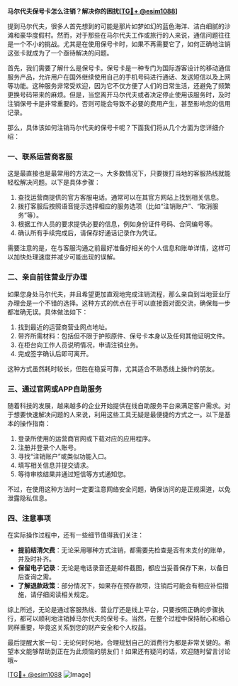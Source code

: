 **马尔代夫保号卡怎么注销？解决你的困扰[[TG💪+ @esim1088](https://t.me/s/esim1088)]**

提到马尔代夫，很多人首先想到的可能是那片如梦如幻的蓝色海洋、洁白细腻的沙滩和豪华度假村。然而，对于那些在马尔代夫工作或旅行的人来说，通信问题往往是一个不小的挑战。尤其是在使用保号卡时，如果不再需要它了，如何正确地注销这张卡就成为了一个亟待解决的问题。

首先，我们需要了解什么是保号卡。保号卡是一种专门为国际游客设计的移动通信服务产品，允许用户在国外继续使用自己的手机号码进行通话、发送短信以及上网等功能。这种服务非常受欢迎，因为它不仅方便了人们的日常生活，还避免了频繁更换号码带来的麻烦。但是，当您离开马尔代夫或者决定停止使用该服务时，及时注销保号卡是非常重要的。否则可能会导致不必要的费用产生，甚至影响您的信用记录。

那么，具体该如何注销马尔代夫的保号卡呢？下面我们将从几个方面为您详细介绍：

### **一、联系运营商客服**
这是最直接也是最常用的方法之一。大多数情况下，只要拨打当地的客服热线就能轻松解决问题。以下是具体步骤：
1. 查找运营商提供的官方客服电话。通常可以在其官方网站上找到相关信息。
2. 拨打客服后按照语音提示选择相应的服务选项（比如“注销账户”、“取消服务”等）。
3. 根据工作人员的要求提供必要的信息，例如身份证件号码、合同编号等。
4. 确认所有手续完成后，请保存好通话记录作为凭证。

需要注意的是，在与客服沟通之前最好准备好相关的个人信息和账单详情，这样可以加快处理速度并减少可能出现的误解。

### **二、亲自前往营业厅办理**
如果您身处马尔代夫，并且希望更加直观地完成注销流程，那么亲自到当地营业厅办理会是一个不错的选择。这种方式的优点在于可以直接面对面交流，确保每一步都准确无误。具体做法如下：
1. 找到最近的运营商营业网点地址。
2. 带齐所需材料：包括但不限于护照原件、保号卡本身以及任何其他证明文件。
3. 在柜台向工作人员说明情况，申请注销业务。
4. 完成签字确认后即可离开。

这种方式虽然耗时较长，但胜在稳妥可靠，尤其适合不熟悉线上操作的朋友。

### **三、通过官网或APP自助服务**
随着科技的发展，越来越多的企业开始提供在线自助服务平台来满足客户需求。对于想要快速解决问题的人来说，利用这些工具无疑是最便捷的方式之一。以下是基本的操作指南：
1. 登录所使用的运营商官网或下载对应的应用程序。
2. 注册并登录个人账号。
3. 寻找“注销账户”或类似功能入口。
4. 填写相关信息并提交请求。
5. 等待审核结果并通过短信等方式通知您。

不过，在使用这种方法时一定要注意网络安全问题，确保访问的是正规渠道，以免泄露隐私信息。

### **四、注意事项**
在实际操作过程中，还有一些细节值得我们关注：
- **提前结清欠费**：无论采用哪种方式注销，都需要先检查是否有未支付的账单，并及时补齐。
- **保留电子记录**：无论是电话录音还是邮件截图，都应当妥善保存下来，以备日后查询之需。
- **了解退款政策**：部分情况下，如果存在预存款项，注销后可能会有相应补偿措施，请仔细阅读相关规定。

综上所述，无论是通过客服热线、营业厅还是线上平台，只要按照正确的步骤执行，都可以顺利地注销掉马尔代夫的保号卡。当然，在整个过程中保持耐心和细心同样重要，毕竟这关系到您的财产安全和个人权益。

最后提醒大家一句：无论何时何地，合理规划自己的消费行为都是非常关键的。希望本文能够帮助到正在为此烦恼的朋友们！如果还有疑问的话，欢迎随时留言讨论哦~

[[TG💪+ @esim1088](https://t.me/s/esim1088) ![Image](https://i.postimg.cc/4NQfJmqS/Snipaste-2025-05-13-00-14-12.png)]